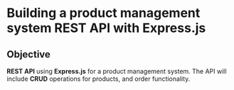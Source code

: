 
#  Building a product management system REST API with Express.js

## Objective
**REST API** using **Express.js** for a product management system. 
The API will include **CRUD** operations for products, and order functionality.